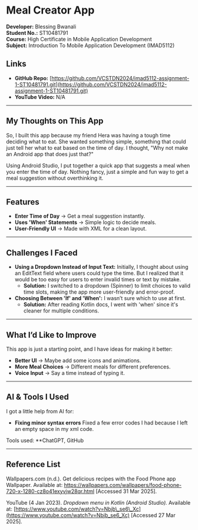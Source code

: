 # Meal Creator App

**Developer:** Blessing Bwanali\
**Student No.:** ST10481791\
**Course:** High Certificate in Mobile Application Development\
**Subject:** Introduction To Mobile Application Development (IMAD5112)

## Links

- **GitHub Repo:** [https://github.com/VCSTDN2024/imad5112-assignment-1-ST10481791.git](https://github.com/VCSTDN2024/imad5112-assignment-1-ST10481791.git)
- **YouTube Video:** N/A

---

## My Thoughts on This App

So, I built this app because my friend Hera was having a tough time deciding what to eat. She wanted something simple, something that could just tell her what to eat based on the time of day. I thought, "Why not make an Android app that does just that?"

Using Android Studio, I put together a quick app that suggests a meal when you enter the time of day. Nothing fancy, just a simple and fun way to get a meal suggestion without overthinking it.

---

## Features

- **Enter Time of Day** → Get a meal suggestion instantly.
- **Uses 'When' Statements** → Simple logic to decide meals.
- **User-Friendly UI** → Made with XML for a clean layout.

---

## Challenges I Faced

- **Using a Dropdown Instead of Input Text:** Initially, I thought about using an EditText field where users could type the time. But I realized that it would be too easy for users to enter invalid times or text by mistake.
  - **Solution:** I switched to a dropdown (Spinner) to limit choices to valid time slots, making the app more user-friendly and error-proof.
- **Choosing Between 'If' and 'When':** I wasn’t sure which to use at first.
  - **Solution:** After reading Kotlin docs, I went with 'when' since it's cleaner for multiple conditions.

---

## What I’d Like to Improve

This app is just a starting point, and I have ideas for making it better:

- **Better UI** → Maybe add some icons and animations.
- **More Meal Choices** → Different meals for different preferences.
- **Voice Input** → Say a time instead of typing it.

---

## AI & Tools I Used

I got a little help from AI for:

- **Fixing minor syntax errors** Fixed a few error codes I had because I left an empty space in my xml code.

Tools used: **ChatGPT, GitHub 

---

## Reference List
Wallpapers.com (n.d.). Get delicious recipes with the Food Phone app Wallpaper. Available at: https://wallpapers.com/wallpapers/food-phone-720-x-1280-cz8o41exyvjw28qr.html [Accessed 31 Mar 2025].

YouTube (4 Jan 2023). *Dropdown menu in Kotlin (Android Studio).* Available at: [https://www.youtube.com/watch?v=Nbjb\_se6\_Xc](https://www.youtube.com/watch?v=Nbjb_se6_Xc) [Accessed 27 Mar 2025].
